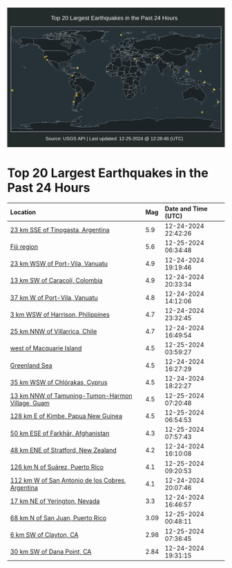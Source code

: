 ![Map](./map.png)

# Top 20 Largest Earthquakes in the Past 24 Hours

| Location | Mag | Date and Time (UTC) |
|:---|:---|:---|
| [23 km SSE of Tinogasta, Argentina](https://earthquake.usgs.gov/earthquakes/eventpage/us6000pfi3) | 5.9 | 12-24-2024 22:42:26 |
| [Fiji region](https://earthquake.usgs.gov/earthquakes/eventpage/us6000pfjm) | 5.6 | 12-25-2024 06:34:48 |
| [23 km WSW of Port-Vila, Vanuatu](https://earthquake.usgs.gov/earthquakes/eventpage/us6000pfhd) | 4.9 | 12-24-2024 19:19:46 |
| [13 km SW of Caracolí, Colombia](https://earthquake.usgs.gov/earthquakes/eventpage/us6000pfhr) | 4.9 | 12-24-2024 20:33:34 |
| [37 km W of Port-Vila, Vanuatu](https://earthquake.usgs.gov/earthquakes/eventpage/us6000pfg0) | 4.8 | 12-24-2024 14:12:06 |
| [3 km WSW of Harrison, Philippines](https://earthquake.usgs.gov/earthquakes/eventpage/us6000pfic) | 4.7 | 12-24-2024 23:32:45 |
| [25 km NNW of Villarrica, Chile](https://earthquake.usgs.gov/earthquakes/eventpage/us6000pfgw) | 4.7 | 12-24-2024 16:49:54 |
| [west of Macquarie Island](https://earthquake.usgs.gov/earthquakes/eventpage/us6000pfjd) | 4.5 | 12-25-2024 03:59:27 |
| [Greenland Sea](https://earthquake.usgs.gov/earthquakes/eventpage/us6000pfgr) | 4.5 | 12-24-2024 16:27:29 |
| [35 km WSW of Chlórakas, Cyprus](https://earthquake.usgs.gov/earthquakes/eventpage/us6000pfh6) | 4.5 | 12-24-2024 18:22:27 |
| [13 km NNW of Tamuning-Tumon-Harmon Village, Guam](https://earthquake.usgs.gov/earthquakes/eventpage/us6000pfju) | 4.5 | 12-25-2024 07:20:48 |
| [128 km E of Kimbe, Papua New Guinea](https://earthquake.usgs.gov/earthquakes/eventpage/us6000pfjq) | 4.5 | 12-25-2024 06:54:53 |
| [50 km ESE of Farkhār, Afghanistan](https://earthquake.usgs.gov/earthquakes/eventpage/us6000pfjz) | 4.3 | 12-25-2024 07:57:43 |
| [48 km ENE of Stratford, New Zealand](https://earthquake.usgs.gov/earthquakes/eventpage/us6000pfgm) | 4.2 | 12-24-2024 16:10:08 |
| [126 km N of Suárez, Puerto Rico](https://earthquake.usgs.gov/earthquakes/eventpage/pr2024360000) | 4.1 | 12-25-2024 09:20:53 |
| [112 km W of San Antonio de los Cobres, Argentina](https://earthquake.usgs.gov/earthquakes/eventpage/us6000pfhm) | 4.1 | 12-24-2024 20:07:46 |
| [17 km NE of Yerington, Nevada](https://earthquake.usgs.gov/earthquakes/eventpage/nn00890496) | 3.3 | 12-24-2024 16:46:57 |
| [68 km N of San Juan, Puerto Rico](https://earthquake.usgs.gov/earthquakes/eventpage/pr71469343) | 3.09 | 12-25-2024 00:48:11 |
| [6 km SW of Clayton, CA](https://earthquake.usgs.gov/earthquakes/eventpage/nc75107686) | 2.98 | 12-25-2024 07:36:45 |
| [30 km SW of Dana Point, CA](https://earthquake.usgs.gov/earthquakes/eventpage/ci40828063) | 2.84 | 12-24-2024 19:31:15 |
